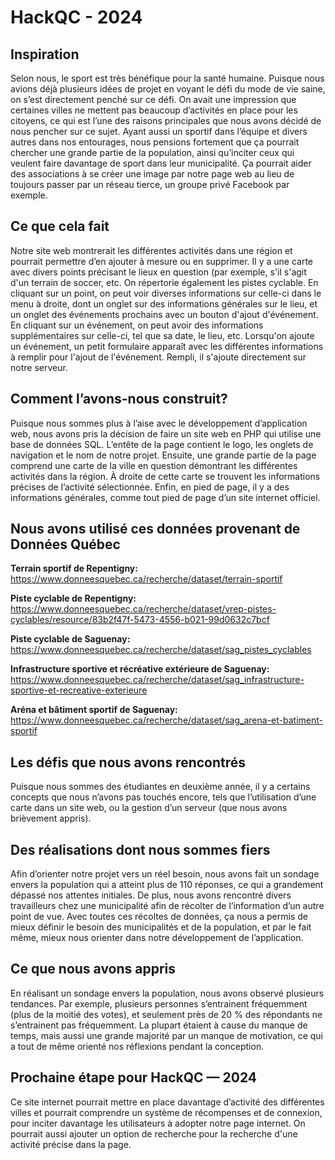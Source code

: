 # HackQC - 2024

## Inspiration

Selon nous, le sport est très bénéfique pour la santé humaine. Puisque nous avions déjà plusieurs idées de projet en
voyant le défi du mode de vie saine, on s’est directement penché sur ce défi. On avait une impression que certaines
villes ne mettent pas beaucoup d’activités en place pour les citoyens, ce qui est l’une des raisons principales que nous
avons décidé de nous pencher sur ce sujet. Ayant aussi un sportif dans l’équipe et divers autres dans nos entourages,
nous pensions fortement que ça pourrait chercher une grande partie de la population, ainsi qu’inciter ceux qui veulent
faire davantage de sport dans leur municipalité. Ça pourrait aider des associations à se créer une image par notre page
web au lieu de toujours passer par un réseau tierce, un groupe privé Facebook par exemple.

## Ce que cela fait

Notre site web montrerait les différentes activités dans une région et pourrait permettre d’en ajouter à mesure ou en
supprimer. Il y a une carte avec divers points précisant le lieux en question (par exemple, s'il s'agit d'un terrain de
soccer, etc. On répertorie également les pistes cyclable. En cliquant sur un point, on peut voir diverses informations
sur celle-ci dans le menu à droite, dont un onglet sur des informations générales sur le lieu, et un onglet des
événements prochains avec un bouton d'ajout d'événement. En cliquant sur un événement, on peut avoir des informations
supplémentaires sur celle-ci, tel que sa date, le lieu, etc. Lorsqu'on ajoute un événement, un petit formulaire apparaît
avec les différentes informations à remplir pour l'ajout de l'événement. Rempli, il s'ajoute directement sur notre
serveur.

## Comment l’avons-nous construit?

Puisque nous sommes plus à l’aise avec le développement d’application web, nous avons pris la décision de faire un site
web en PHP qui utilise une base de données SQL. L’entête de la page contient le logo, les onglets de navigation et le
nom de notre projet. Ensuite, une grande partie de la page comprend une carte de la ville en question démontrant les
différentes activités dans la région. À droite de cette carte se trouvent les informations précises de l’activité
sélectionnée. Enfin, en pied de page, il y a des informations générales, comme tout pied de page d’un site internet
officiel.

## Nous avons utilisé ces données provenant de Données Québec

**Terrain sportif de Repentigny:**
https://www.donneesquebec.ca/recherche/dataset/terrain-sportif

**Piste cyclable de Repentigny:**
https://www.donneesquebec.ca/recherche/dataset/vrep-pistes-cyclables/resource/83b2f47f-5473-4556-b021-99d0632c7bcf

**Piste cyclable de Saguenay:**
https://www.donneesquebec.ca/recherche/dataset/sag_pistes_cyclables

**Infrastructure sportive et récréative extérieure de Saguenay:**
https://www.donneesquebec.ca/recherche/dataset/sag_infrastructure-sportive-et-recreative-exterieure

**Aréna et bâtiment sportif de Saguenay:**
https://www.donneesquebec.ca/recherche/dataset/sag_arena-et-batiment-sportif

## Les défis que nous avons rencontrés

Puisque nous sommes des étudiantes en deuxième année, il y a certains concepts que nous n’avons pas touchés encore, tels
que l’utilisation d’une carte dans un site web, ou la gestion d’un serveur (que nous avons brièvement appris).

## Des réalisations dont nous sommes fiers

Afin d’orienter notre projet vers un réel besoin, nous avons fait un sondage envers la population qui a atteint plus de
110 réponses, ce qui a grandement dépassé nos attentes initiales. De plus, nous avons rencontré divers travailleurs chez
une municipalité afin de récolter de l’information d’un autre point de vue. Avec toutes ces récoltes de données, ça nous
a permis de mieux définir le besoin des municipalités et de la population, et par le fait même, mieux nous orienter dans
notre développement de l’application.

## Ce que nous avons appris

En réalisant un sondage envers la population, nous avons observé plusieurs tendances. Par exemple, plusieurs personnes
s’entrainent fréquemment (plus de la moitié des votes), et seulement près de 20 % des répondants ne s’entrainent pas
fréquemment. La plupart étaient à cause du manque de temps, mais aussi une grande majorité par un manque de motivation,
ce qui a tout de même orienté nos réflexions pendant la conception.

## Prochaine étape pour HackQC — 2024

Ce site internet pourrait mettre en place davantage d’activité des différentes villes et pourrait comprendre un système
de récompenses et de connexion, pour inciter davantage les utilisateurs à adopter notre page internet. On pourrait aussi
ajouter un option de recherche pour la recherche d'une activité précise dans la page.